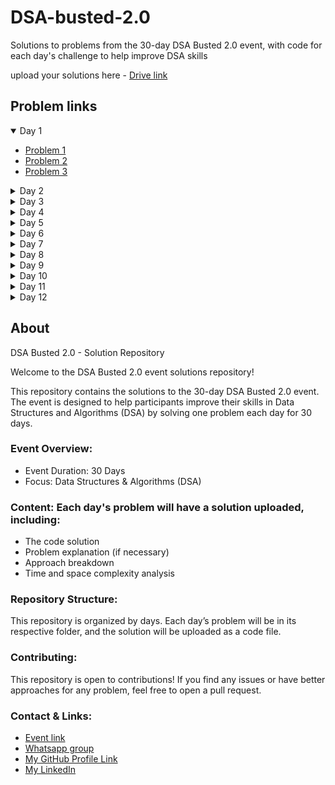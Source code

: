 # DSA-busted-2.0
Solutions to problems from the 30-day DSA Busted 2.0 event, with code for each day's challenge to help improve DSA skills

upload your solutions here - [Drive link](https://drive.google.com/drive/folders/1zFd7Lps7sIBBmzAstPM6REDeH8zKt10m?usp=sharing)

## Problem links

<details open>
  <summary> Day 1 </summary>
  
  - [Problem 1](https://www.codechef.com/problems/IOI2024)
  - [Problem 2](https://www.codechef.com/problems/FLOW001)
  - [Problem 3](https://codeforces.com/group/MWSDmqGsZm/contest/219158/problem/C)
    
</details>

<details>
  <summary> Day 2 </summary>
  
  - [Problem 1](https://www.codechef.com/problems/R5S)
  - [Problem 2](https://codeforces.com/group/MWSDmqGsZm/contest/219158/problem/G)
  - [Problem 3](https://codeforces.com/group/MWSDmqGsZm/contest/219158/problem/J)

</details>

<details>
  <summary> Day 3 </summary>
  
  - [Problem 1](https://codeforces.com/group/MWSDmqGsZm/contest/219432/problem/G)
  - [Problem 2](https://codeforces.com/group/MWSDmqGsZm/contest/219432/problem/F)
  - [Problem 3](https://codeforces.com/group/MWSDmqGsZm/contest/219432/problem/A)

</details>

<details>
  <summary> Day 4 </summary>
  
  - [Problem 1](https://codeforces.com/group/MWSDmqGsZm/contest/219432/problem/N)
  - [Problem 2](https://codeforces.com/group/MWSDmqGsZm/contest/219432/problem/C)
  - [Problem 3](https://codeforces.com/group/MWSDmqGsZm/contest/219432/problem/H)

</details>

<details>
  <summary> Day 5 </summary>
  
  - [Problem 1](https://codeforces.com/group/MWSDmqGsZm/contest/219432/problem/J)
  - [Problem 2](https://codeforces.com/group/MWSDmqGsZm/contest/219432/problem/S)
  - [Problem 3](https://codeforces.com/group/MWSDmqGsZm/contest/219432/problem/L)

</details>

<details>
  <summary> Day 6 </summary>
  
  - [Problem 1](https://codeforces.com/group/MWSDmqGsZm/contest/219432/problem/Q)
  - [Problem 2](https://codeforces.com/group/MWSDmqGsZm/contest/219432/problem/Z)
  - [Problem 3](https://codeforces.com/contest/1873/problem/A)

</details>

<details>
  <summary> Day 7 </summary>
  
  - [Problem 1](https://codeforces.com/contest/1760/problem/A)
  - [Problem 2](https://codeforces.com/contest/1692/problem/A)
  - [Problem 3](https://codeforces.com/contest/1352/problem/A)

</details>

<details>
  <summary> Day 8 </summary>
  
  - [Problem 1](https://www.naukri.com/code360/problems/seeding_6581892)
  - [Problem 2](https://www.naukri.com/code360/problems/reverse-star-triangle_6573685)
  - [Problem 3](https://www.naukri.com/code360/problems/increasing-number-triangle_6581893)

</details>

<details>
  <summary> Day 9 </summary>
  
  - [Problem 1](https://www.naukri.com/code360/problems/ninja-and-the-star-pattern-i_6581920)
  - [Problem 2](https://www.naukri.com/code360/problems/star-diamond_6573686)
  - [Problem 3](https://www.naukri.com/code360/problems/number-crown_6581894)

</details>

<details>
  <summary> Day 10 </summary>
  
  - [Problem 1](https://www.naukri.com/code360/problems/rotate-array_1230543)
  - [Problem 2](https://www.naukri.com/code360/problems/ninja-and-the-sorted-check_6581957)
  - [Problem 3](https://www.naukri.com/code360/problems/ninja-and-the-second-order-elements_6581960)

</details>

<details>
  <summary> Day 11 </summary>
  
  - [Problem 1](https://leetcode.com/problems/find-pivot-index/)
  - [Problem 2](https://www.geeksforgeeks.org/move-zeroes-end-array/)
  - [Problem 3](https://leetcode.com/problems/max-consecutive-ones/)

</details>

<details>
  <summary> Day 12 </summary>
  
  - [Problem 1]()
  - [Problem 2]()
  - [Problem 3]()

</details>


## About

DSA Busted 2.0 - Solution Repository

Welcome to the DSA Busted 2.0 event solutions repository!

This repository contains the solutions to the 30-day DSA Busted 2.0 event. The event is designed to help participants improve their skills in Data Structures and Algorithms (DSA) by solving one problem each day for 30 days.

### Event Overview:
- Event Duration: 30 Days
- Focus: Data Structures & Algorithms (DSA)

### Content: Each day's problem will have a solution uploaded, including:
  - The code solution
  - Problem explanation (if necessary)
  - Approach breakdown
  - Time and space complexity analysis

### Repository Structure:
This repository is organized by days. Each day’s problem will be in its respective folder, and the solution will be uploaded as a code file.

### Contributing:
This repository is open to contributions! If you find any issues or have better approaches for any problem, feel free to open a pull request.

### Contact & Links:
-  [Event link](https://gdg.community.dev/events/details/google-gdg-on-campus-marathwada-mitra-mandals-college-of-engineering-pune-india-presents-dsa-busted-20/)
-  [Whatsapp group](https://chat.whatsapp.com/ESA2tSKWQ7GFnpEE28mhp0) 
-  [My GitHub Profile Link](https://github.com/CodingManiac27)
-  [My LinkedIn](https://www.linkedin.com/in/shubham-pawar-9092b72b1/)





